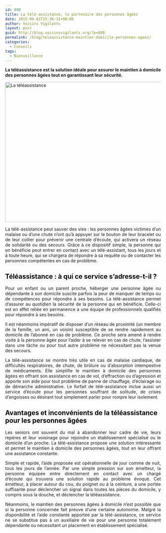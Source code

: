 ```yaml
---
id: 898
title: La télé-assistance, le partenaire des personnes âgées
date: 2015-09-01T15:36:31+00:00
author: Voisins Vigilants
layout: post
guid: http://blog.voisinsvigilants.org/?p=898
permalink: /blog/teleassistance-maintien-domicile-personnes-agees/
categories:
  - Conseils
tags:
  - Bienveillance
---
```

<p style="text-align: justify;">
  <strong>La téléassistance est la solution idéale pour assurer le maintien à domicile des personnes âgées tout en garantissant leur sécurité.</strong>
</p>

<p style="text-align: justify;">
  <a href="http://blog.voisinsvigilants.org/wp-content/uploads/2015/08/La-téléassistance.jpg"><img class="aligncenter  wp-image-899" src="http://blog.voisinsvigilants.org/wp-content/uploads/2015/08/La-téléassistance.jpg" alt="La téléassistance" width="828" height="452" /></a>
</p>

<p style="text-align: justify;">
  La télé-assistance peut sauver des vies : les personnes âgées victimes d&rsquo;un malaise ou d&rsquo;une chute n&rsquo;ont qu&rsquo;à appuyer sur le bouton de leur bracelet ou de leur collier pour prévenir une centrale d&rsquo;écoute, qui activera un réseau de solidarité ou des secours. Grâce à ce dispositif simple, la personne qui en bénéficie peut entrer en contact avec un télé-assistant, tous les jours et à toute heure, qui se chargera de répondre à sa requête ou de contacter les personnes compétentes en cas de problème.
</p>

<h2 style="color: #007254;">
  <span style="color: #000000;"><strong>Téléassistance : à qui ce service s’adresse-t-il ?</strong></span>
</h2>

<p style="text-align: justify;">
  Pour un enfant ou un parent proche, héberger une personne âgée ou dépendante à son domicile suscite parfois la peur de manquer de temps ou de compétences pour répondre à ses besoins. La télé-assistance permet d’assurer au quotidien la sécurité de la personne qui en bénéficie. Celle-ci est en effet reliée en permanence à une équipe de professionnels qualifiés pour répondre à ses besoins.
</p>

<p style="text-align: justify;">
  Il est néanmoins impératif de disposer d’un réseau de proximité (un membre de la famille, un ami, un voisin) susceptible de se rendre rapidement au domicile de l’abonné en cas de problème. Ce proche sera amené à rendre visite à la personne âgée pour l’aider à se relever en cas de chute, l’assister dans une tâche ou pour tout autre problème ne nécessitant pas la venue des secours.
</p>

<p style="text-align: justify;">
  La télé-assistance se montre très utile en cas de malaise cardiaque, de difficultés respiratoires, de chute, de brûlure ou d&rsquo;absorption intempestive de médicaments. Elle simplifie le maintien à domicile des personnes âgées en offrant son assistance en cas de vol, d’effraction ou d’agression et apporte son aide pour tout problème de panne de chauffage, d’éclairage ou de démarche administrative. Le forfait de télé-assistance<strong> </strong>inclue aussi un service d’écoute pour les personnes souffrant de solitude, de crises d’angoisses ou désirant tout simplement parler pour rompre leur isolement.
</p>

<h2 style="color: #007254;">
  <span style="color: #000000;"><strong>Avantages et inconvénients de la téléassistance pour les personnes âgées</strong></span>
</h2>

<p style="text-align: justify;">
  Les seniors ont souvent du mal à abandonner leur cadre de vie, leurs repères et leur voisinage pour rejoindre un établissement spécialisé ou le domicile d’un proche. La télé-assistance propose une solution intéressante et permet le maintien à domicile des personnes âgées, tout en leur offrant une assistance constante.
</p>

<p style="text-align: justify;">
  Simple et rapide, l’aide proposée est opérationnelle de jour comme de nuit, tous les jours de l’année. Par une simple pression sur son émetteur, la personne équipée entre directement en contact avec un chargé d&rsquo;écoute qui trouvera une solution rapide au problème évoqué. Cet émetteur, à placer autour du cou, du poignet ou à la ceinture, a une portée suffisante pour déclencher un signal dans toutes les pièces du domicile, y compris sous la douche, et déclencher la téléassistance.
</p>

<p style="text-align: justify;">
  Néanmoins, le maintien des personnes âgées à domicile n’est possible que si la personne concernée fait preuve d’une certaine autonomie. Malgré la disponibilité et l’aide constante apportée par la<strong> </strong>télé-assistance, ce service ne se substitue pas à un auxiliaire de vie pour une personne totalement dépendante ou nécessitant un placement en établissement spécialisé.
</p>

<p style="text-align: justify;">
